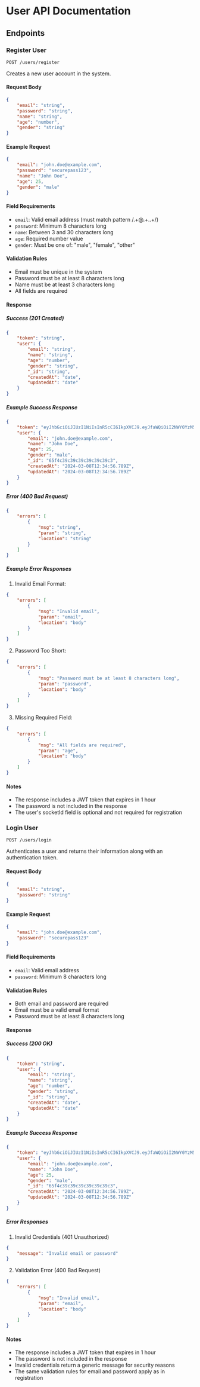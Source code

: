 # User API Documentation

## Endpoints

### Register User
`POST /users/register`

Creates a new user account in the system.

#### Request Body
```json
{
    "email": "string",
    "password": "string",
    "name": "string",
    "age": "number",
    "gender": "string"
}
```

#### Example Request
```json
{
    "email": "john.doe@example.com",
    "password": "securepass123",
    "name": "John Doe",
    "age": 25,
    "gender": "male"
}
```

#### Field Requirements
- `email`: Valid email address (must match pattern /.+\@.+\..+/)
- `password`: Minimum 8 characters long
- `name`: Between 3 and 30 characters long
- `age`: Required number value
- `gender`: Must be one of: "male", "female", "other"

#### Validation Rules
- Email must be unique in the system
- Password must be at least 8 characters long
- Name must be at least 3 characters long
- All fields are required

#### Response

##### Success (201 Created)
```json
{
    "token": "string",
    "user": {
        "email": "string",
        "name": "string",
        "age": "number",
        "gender": "string",
        "_id": "string",
        "createdAt": "date",
        "updatedAt": "date"
    }
}
```

##### Example Success Response
```json
{
    "token": "eyJhbGciOiJIUzI1NiIsInR5cCI6IkpXVCJ9.eyJfaWQiOiI2NWY0YzM5YzM5YzM5YzM5YzM5YzM5YzMiLCJpYXQiOjE3MDk5MjM0NTYsImV4cCI6MTcwOTkyNzA1Nn0.example",
    "user": {
        "email": "john.doe@example.com",
        "name": "John Doe",
        "age": 25,
        "gender": "male",
        "_id": "65f4c39c39c39c39c39c39c3",
        "createdAt": "2024-03-08T12:34:56.789Z",
        "updatedAt": "2024-03-08T12:34:56.789Z"
    }
}
```

##### Error (400 Bad Request)
```json
{
    "errors": [
        {
            "msg": "string",
            "param": "string",
            "location": "string"
        }
    ]
}
```

##### Example Error Responses

1. Invalid Email Format:
```json
{
    "errors": [
        {
            "msg": "Invalid email",
            "param": "email",
            "location": "body"
        }
    ]
}
```

2. Password Too Short:
```json
{
    "errors": [
        {
            "msg": "Password must be at least 8 characters long",
            "param": "password",
            "location": "body"
        }
    ]
}
```

3. Missing Required Field:
```json
{
    "errors": [
        {
            "msg": "All fields are required",
            "param": "age",
            "location": "body"
        }
    ]
}
```

#### Notes
- The response includes a JWT token that expires in 1 hour
- The password is not included in the response
- The user's socketId field is optional and not required for registration 

### Login User
`POST /users/login`

Authenticates a user and returns their information along with an authentication token.

#### Request Body
```json
{
    "email": "string",
    "password": "string"
}
```

#### Example Request
```json
{
    "email": "john.doe@example.com",
    "password": "securepass123"
}
```

#### Field Requirements
- `email`: Valid email address
- `password`: Minimum 8 characters long

#### Validation Rules
- Both email and password are required
- Email must be a valid email format
- Password must be at least 8 characters long

#### Response

##### Success (200 OK)
```json
{
    "token": "string",
    "user": {
        "email": "string",
        "name": "string",
        "age": "number",
        "gender": "string",
        "_id": "string",
        "createdAt": "date",
        "updatedAt": "date"
    }
}
```

##### Example Success Response
```json
{
    "token": "eyJhbGciOiJIUzI1NiIsInR5cCI6IkpXVCJ9.eyJfaWQiOiI2NWY0YzM5YzM5YzM5YzM5YzM5YzM5YzMiLCJpYXQiOjE3MDk5MjM0NTYsImV4cCI6MTcwOTkyNzA1Nn0.example",
    "user": {
        "email": "john.doe@example.com",
        "name": "John Doe",
        "age": 25,
        "gender": "male",
        "_id": "65f4c39c39c39c39c39c39c3",
        "createdAt": "2024-03-08T12:34:56.789Z",
        "updatedAt": "2024-03-08T12:34:56.789Z"
    }
}
```

##### Error Responses

1. Invalid Credentials (401 Unauthorized)
```json
{
    "message": "Invalid email or password"
}
```

2. Validation Error (400 Bad Request)
```json
{
    "errors": [
        {
            "msg": "Invalid email",
            "param": "email",
            "location": "body"
        }
    ]
}
```

#### Notes
- The response includes a JWT token that expires in 1 hour
- The password is not included in the response
- Invalid credentials return a generic message for security reasons
- The same validation rules for email and password apply as in registration 